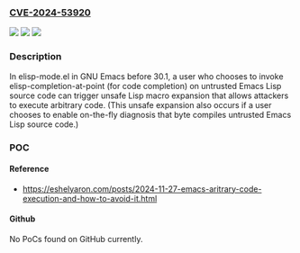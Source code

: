 ### [CVE-2024-53920](https://cve.mitre.org/cgi-bin/cvename.cgi?name=CVE-2024-53920)
![](https://img.shields.io/static/v1?label=Product&message=n%2Fa&color=blue)
![](https://img.shields.io/static/v1?label=Version&message=n%2Fa&color=blue)
![](https://img.shields.io/static/v1?label=Vulnerability&message=n%2Fa&color=brighgreen)

### Description

In elisp-mode.el in GNU Emacs before 30.1, a user who chooses to invoke elisp-completion-at-point (for code completion) on untrusted Emacs Lisp source code can trigger unsafe Lisp macro expansion that allows attackers to execute arbitrary code. (This unsafe expansion also occurs if a user chooses to enable on-the-fly diagnosis that byte compiles untrusted Emacs Lisp source code.)

### POC

#### Reference
- https://eshelyaron.com/posts/2024-11-27-emacs-aritrary-code-execution-and-how-to-avoid-it.html

#### Github
No PoCs found on GitHub currently.

